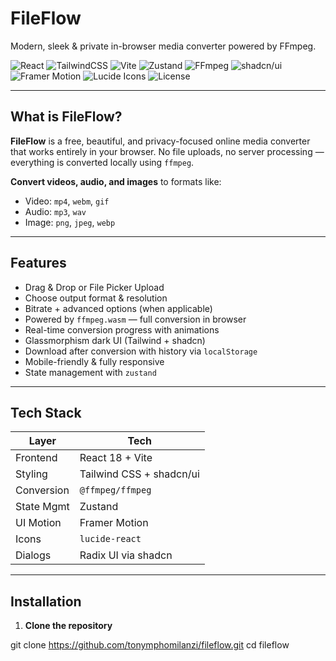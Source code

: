 # FileFlow

Modern, sleek & private in-browser media converter powered by FFmpeg.

![React](https://img.shields.io/badge/-React-20232A?style=for-the-badge&logo=react&logoColor=61DAFB)
![TailwindCSS](https://img.shields.io/badge/-TailwindCSS-0f172a?style=for-the-badge&logo=tailwindcss&logoColor=38bdf8)
![Vite](https://img.shields.io/badge/-Vite-1a1a1a?style=for-the-badge&logo=vite&logoColor=646CFF)
![Zustand](https://img.shields.io/badge/-Zustand-161b22?style=for-the-badge&logo=react&logoColor=white)
![FFmpeg](https://img.shields.io/badge/-FFmpeg%20WASM-0b1e2d?style=for-the-badge&logo=ffmpeg&logoColor=white)
![shadcn/ui](https://img.shields.io/badge/-shadcn%2Fui-18181b?style=for-the-badge&logo=radixui&logoColor=white)
![Framer Motion](https://img.shields.io/badge/-Framer--Motion-000?style=for-the-badge&logo=framer&logoColor=white)
![Lucide Icons](https://img.shields.io/badge/-Lucide--React-111827?style=for-the-badge&logo=react&logoColor=white)
![License](https://img.shields.io/github/license/yourusername/fileflow?style=for-the-badge)


---

## What is FileFlow?

**FileFlow** is a free, beautiful, and privacy-focused online media converter that works entirely in your browser. No file uploads, no server processing — everything is converted locally using `ffmpeg`.

**Convert videos, audio, and images** to formats like:

- Video: `mp4`, `webm`, `gif`
- Audio: `mp3`, `wav`
- Image: `png`, `jpeg`, `webp`

---

##  Features

-  Drag & Drop or File Picker Upload
-  Choose output format & resolution
-  Bitrate + advanced options (when applicable)
-  Powered by `ffmpeg.wasm` — full conversion in browser
-  Real-time conversion progress with animations
-  Glassmorphism dark UI (Tailwind + shadcn)
-  Download after conversion with history via `localStorage`
-  Mobile-friendly & fully responsive
-  State management with `zustand`

---

## Tech Stack

| Layer       | Tech                        |
|-------------|-----------------------------|
| Frontend    | React 18 + Vite             |
| Styling     | Tailwind CSS + shadcn/ui    |
| Conversion  | `@ffmpeg/ffmpeg`            |
| State Mgmt  | Zustand                     |
| UI Motion   | Framer Motion               |
| Icons       | `lucide-react`              |
| Dialogs     | Radix UI via shadcn         |

---

## Installation

1. **Clone the repository**

git clone https://github.com/tonymphomilanzi/fileflow.git
cd fileflow

